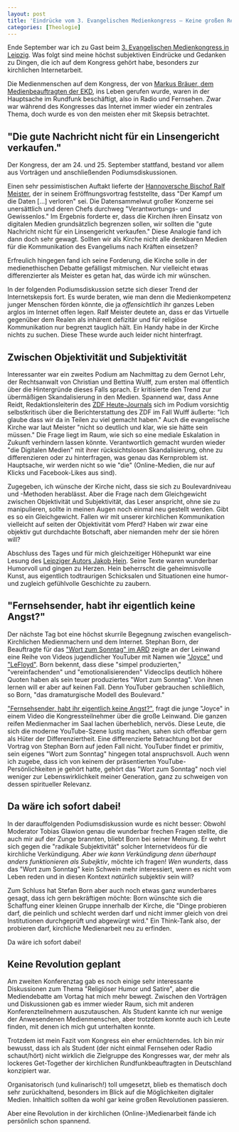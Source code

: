```yaml
---
layout: post
title: 'Eindrücke vom 3. Evangelischen Medienkongress – Keine großen Revolutionen, bitte?'
categories: [Theologie]
---
```


Ende September war ich zu Gast beim [3. Evangelischen Medienkongress in Leipzig](http://medienkongress.evangelisch.de/). Was folgt sind meine höchst subjektiven Eindrücke und Gedanken zu Dingen, die ich auf dem Kongress gehört habe, besonders zur kirchlichen Internetarbeit.<!--more-->

Die Medienmenschen auf dem Kongress, der von [Markus Bräuer, dem Medienbeauftragten der EKD](http://www.ekd.de/personen/braeuer.html), ins Leben gerufen wurde, waren in der Hauptsache im Rundfunk beschäftigt, also in Radio und Fernsehen. Zwar war während des Kongresses das Internet immer wieder ein zentrales Thema, doch wurde es von den meisten eher mit Skepsis betrachtet.

<!-- Der Kongress war auf jeden Fall gut evangelisch. Ohne Skrupel konnten die Tagungsräume ins 13. Stockwerk des MDR-Hochauses in Leipzig gelegt werden.  -->

## "Die gute Nachricht nicht für ein Linsengericht verkaufen."

Der Kongress, der am 24. und 25. September stattfand, bestand vor allem aus Vorträgen und anschließenden Podiumsdiskussionen. 

Einen sehr pessimistischen Auftakt lieferte der [Hannoversche Bischof Ralf Meister](http://www.alsfeld-evangelisch.de/aktuelles/index-a-3.html), der in seinem Eröffnungsvortrag feststellte, dass "Der Kampf um die Daten […] verloren" sei. Die Datensammelwut großer Konzerne sei unersättlich und deren Chefs durchweg "Verantwortungs- und Gewissenlos."  Im Ergebnis forderte er, dass die Kirchen ihren Einsatz von digitalen Medien grundsätzlich begrenzen sollen, wir sollten die "gute Nachricht nicht für ein Linsengericht verkaufen." Diese Analogie fand ich dann doch sehr gewagt. Sollten wir als Kirche nicht alle denkbaren Medien für die Kommunikation des Evangeliums nach Kräften einsetzen?

Erfreulich hingegen fand ich seine Forderung, die Kirche solle in der medienethischen Debatte gefälligst mitmischen. Nur vielleicht etwas differenzierter als Meister es getan hat, das würde ich mir wünschen. 

In der folgenden Podiumsdiskussion setzte sich dieser Trend der Internetskepsis fort. Es wurde beraten, wie man denn die Medienkompetenz junger Menschen förden könnte, die ja *offensichtlich* ihr ganzes Leben arglos im Internet offen legen. Ralf Meister deutete an, dass er das Virtuelle gegenüber dem Realen als inhärent defizitär und für religiöse Kommunikation nur begrenzt tauglich hält. Ein Handy habe in der Kirche nichts zu suchen. Diese These wurde auch leider nicht hinterfragt.

## Zwischen Objektivität und Subjektivität

Interessanter war ein zweites Podium am Nachmittag zu dem Gernot Lehr, der Rechtsanwalt von Christian und Bettina Wulff, zum ersten mal öffentlich über die Hintergründe dieses Falls sprach. Er kritisierte den Trend zur übermäßigen Skandalisierung in den Medien. Spannend war, dass Anne Reidt, Redaktionsleiterin des [ZDF Heute-Journals](http://heutejournal.zdf.de/) sich im Podium vorsichtig selbstkritisch über die Berichterstattung des ZDF im Fall Wulff äußerte: "Ich glaube dass wir da in Teilen zu viel gemacht haben." Auch die evangelische Kirche war laut Meister "nicht so deutlich und klar, wie sie hätte sein müssen." Die Frage liegt im Raum, wie sich so eine mediale Eskalation in Zukunft verhindern lassen könnte. Verantwortlich gemacht wurden wieder "die Digitalen Medien" mit ihrer rücksichtslosen Skandalisierung, ohne zu differenzieren oder zu hinterfragen, was genau das Kernproblem ist. Hauptsache, wir werden nicht so wie "die" (Online-Medien, die nur auf Klicks und Facebook-Likes aus sind).

Zugegeben, ich wünsche der Kirche nicht, dass sie sich zu Boulevardniveau und -Methoden herablässt. Aber die Frage nach dem Gleichgewicht zwischen Objektivität und Subjektivität, das Leser anspricht, ohne sie zu manipulieren, sollte in meinen Augen noch einmal neu gestellt werden. Gibt es so ein Gleichgewicht. Fallen wir mit unserer kirchlichen Kommunikation vielleicht auf seiten der Objektivität vom Pferd? Haben wir zwar eine objektiv gut durchdachte Botschaft, aber niemanden mehr der sie hören will?

Abschluss des Tages und für mich gleichzeitiger Höhepunkt war eine Lesung des [Leipziger Autors Jakob Hein](http://de.wikipedia.org/wiki/Jakob_Hein). Seine Texte waren wunderbar Humorvoll und gingen zu Herzen. Hein beherrscht die geheimnisvolle Kunst, aus eigentlich todtraurigen Schicksalen und Situationen eine humor- und zugleich gefühlvolle Geschichte zu zaubern. 

## "Fernsehsender, habt ihr eigentlich keine Angst?"

Der nächste Tag bot eine höchst skurrile Begegnung zwischen evangelisch-Kirchlichen Medienmachern und dem Internet. Stephan Born, der Beauftragte für das ["Wort zum Sonntag" im ARD](http://www.daserste.de/wort/) zeigte an der Leinwand eine Reihe von Videos jugendlicher YouTuber mit Namen wie ["Joyce"](https://www.youtube.com/user/JoyceIlg) und ["LeFloyd"](http://www.youtube.com/user/lefloyd). Born bekennt, dass diese "simpel produzierten," "vereinfachenden" und "emotionalisierenden" Videoclips deutlich höhere Quoten haben als sein teuer produziertes "Wort zum Sonntag". Von ihnen lernen will er aber auf keinen Fall. Denn YouTuber gebrauchen schließlich, so Born, "das dramaturgische Modell des Boulevard."

["Fernsehsender, habt ihr eigentlich keine Angst?"](https://www.youtube.com/watch?v=IVr1_I8BlW4&list=PLi6i75jKyntiaQdj_w3-cPamP2GyQxno7), fragt die junge "Joyce" in einem Video die Kongressteilnehmer über die große Leinwand. Die ganzen reifen Medienmacher im Saal lachen überheblich, nervös. Diese Leute, die sich die moderne YouTube-Szene lustig machen, sahen sich offenbar gern als Hüter der Differenziertheit. Eine differenzierte Betrachtung bot der Vortrag von Stephan Born auf jeden Fall nicht. YouTuber findet er primitiv, sein eigenes "Wort zum Sonntag" hingegen total anspruchsvoll. Auch wenn ich zugebe, dass ich von keinem der präsentierten YouTube-Persönlichkeiten je gehört hatte, gehört das "Wort zum Sonntag" noch viel weniger zur Lebenswirklichkeit meiner Generation, ganz zu schweigen von dessen spiritueller Relevanz.

## Da wäre ich sofort dabei!

In der darauffolgenden Podiumsdiskussion wurde es nicht besser: Obwohl Moderator Tobias Glawion genau die wunderbar frechen Fragen stellte, die auch mir auf der Zunge brannten, bliebt Born bei seiner Meinung. Er wehrt sich gegen die "radikale Subjektivität" solcher Internetvideos für die kirchliche Verkündigung. *Aber wie kann Verkündigung denn überhaupt anders funktionieren als Subejktiv*, möchte ich fragen! *Wen wunderts*, dass das "Wort zum Sonntag" kein Schwein mehr interessiert, wenn es nicht vom Leben reden und in diesen Kontext *natürlich* subjektiv sein will?

Zum Schluss hat Stefan Born aber auch noch etwas ganz wunderbares gesagt, dass ich gern bekräftigen möchte: Born wünschte sich die Schaffung einer kleinen Gruppe innerhalb der Kirche, die "Dinge probieren darf, die peinlich und schlecht werden darf und nicht immer gleich von drei Institutionen durchgeprüft und abgewürgt wird." Ein Think-Tank also, der probieren darf, kirchliche Medienarbeit neu zu erfinden.

Da wäre ich sofort dabei!

## Keine Revolution geplant

Am zweiten Konferenztag gab es noch einige sehr interessante Diskussionen zum Thema "Religiöser Humor und Satire", aber die Mediendebatte am Vortag hat mich mehr bewegt. Zwischen den Vorträgen und Diskussionen gab es immer wieder Raum, sich mit anderen Konferenzteilnehmern auszutauschen. Als Student kannte ich nur wenige der Anwesendenen Medienmenschen, aber trotzdem konnte auch ich Leute finden, mit denen ich mich gut unterhalten konnte.

Trotzdem ist mein Fazit vom Kongress ein eher ernüchterndes. Ich bin mir bewusst, dass ich als Student (der nicht einmal Fernsehen oder Radio schaut/hört) nicht wirklich die Zielgruppe des Kongresses war, der mehr als lockeres Get-Together der kirchlichen Rundfunkbeauftragten in Deutschland konzipiert war.

Organisatorisch (und kulinarisch!) toll umgesetzt, blieb es thematisch doch sehr zurückhaltend, besonders im Blick auf die Möglichkeiten digitaler Medien. Inhaltlich sollten da wohl gar keine großen Revolutionen passieren.

Aber eine Revolution in der kirchlichen (Online-)Medienarbeit fände ich persönlich schon spannend.